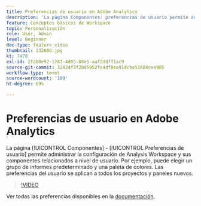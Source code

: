 ```yaml
---
title: Preferencias de usuario en Adobe Analytics
description: 'La página Componentes: preferencias de usuario permite administrar la configuración de Analysis Workspace y sus componentes relacionados con el nivel de usuario. Por ejemplo, puede elegir un grupo de informes predeterminado y una paleta de colores. Las preferencias del usuario se aplican a todos los proyectos y paneles nuevos.'
feature: Conceptos básicos de Workspace
topic: Personalización
role: User, Admin
level: Beginner
doc-type: feature video
thumbnail: 332600.jpg
kt: 7478
exl-id: 2fcb0e92-1287-4d05-88e1-aaf2ddff1ac9
source-git-commit: 32424f3f2b05952fe4df9ea91dcbe51684cee905
workflow-type: tm+mt
source-wordcount: '109'
ht-degree: 69%

---
```


# Preferencias de usuario en Adobe Analytics

La página [!UICONTROL Componentes] - [!UICONTROL Preferencias de usuario] permite administrar la configuración de Analysis Workspace y sus componentes relacionados a nivel de usuario. Por ejemplo, puede elegir un grupo de informes predeterminado y una paleta de colores. Las preferencias del usuario se aplican a todos los proyectos y paneles nuevos.

>[!VIDEO](https://video.tv.adobe.com/v/332600/?quality=12&learn=on)

Ver todas las preferencias disponibles en la [documentación](https://experienceleague.adobe.com/docs/analytics/analyze/analysis-workspace/user-preferences.html).
